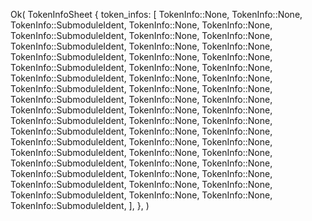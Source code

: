 Ok(
    TokenInfoSheet {
        token_infos: [
            TokenInfo::None,
            TokenInfo::None,
            TokenInfo::SubmoduleIdent,
            TokenInfo::None,
            TokenInfo::None,
            TokenInfo::SubmoduleIdent,
            TokenInfo::None,
            TokenInfo::None,
            TokenInfo::SubmoduleIdent,
            TokenInfo::None,
            TokenInfo::None,
            TokenInfo::SubmoduleIdent,
            TokenInfo::None,
            TokenInfo::None,
            TokenInfo::SubmoduleIdent,
            TokenInfo::None,
            TokenInfo::None,
            TokenInfo::SubmoduleIdent,
            TokenInfo::None,
            TokenInfo::None,
            TokenInfo::SubmoduleIdent,
            TokenInfo::None,
            TokenInfo::None,
            TokenInfo::SubmoduleIdent,
            TokenInfo::None,
            TokenInfo::None,
            TokenInfo::SubmoduleIdent,
            TokenInfo::None,
            TokenInfo::None,
            TokenInfo::SubmoduleIdent,
            TokenInfo::None,
            TokenInfo::None,
            TokenInfo::SubmoduleIdent,
            TokenInfo::None,
            TokenInfo::None,
            TokenInfo::SubmoduleIdent,
            TokenInfo::None,
            TokenInfo::None,
            TokenInfo::SubmoduleIdent,
            TokenInfo::None,
            TokenInfo::None,
            TokenInfo::SubmoduleIdent,
            TokenInfo::None,
            TokenInfo::None,
            TokenInfo::SubmoduleIdent,
            TokenInfo::None,
            TokenInfo::None,
            TokenInfo::SubmoduleIdent,
            TokenInfo::None,
            TokenInfo::None,
            TokenInfo::SubmoduleIdent,
            TokenInfo::None,
            TokenInfo::None,
            TokenInfo::SubmoduleIdent,
        ],
    },
)